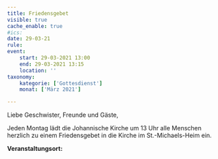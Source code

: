 ```yaml
---
title: Friedensgebet
visible: true
cache_enable: true
#ics: 
date: 29-03-21
rule: 
event:
	start: 29-03-2021 13:00
	end: 29-03-2021 13:15
	location: ''
taxonomy:
	kategorie: ['Gottesdienst']
	monat: ['März 2021']

---
```

Liebe Geschwister, Freunde und Gäste,

Jeden Montag lädt die Johannische Kirche um 13 Uhr alle Menschen herzlich zu einem Friedensgebet in die Kirche im St.-Michaels-Heim ein.



**Veranstaltungsort:** 

